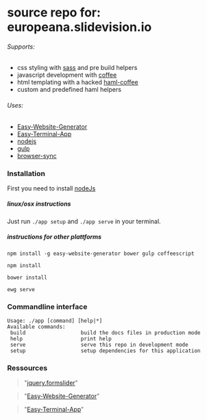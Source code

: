 # source repo for: europeana.slidevision.io

###### Supports:
  * css styling with [sass](http://sass-lang.com/documentation/file.SASS_REFERENCE.html) and pre build helpers
  * javascript development with [coffee](http://coffeescript.org/)
  * html templating with a hacked [haml-coffee](https://github.com/easy-website-generator/haml-coffee)
  * custom and predefined haml helpers

###### Uses:
  * [Easy-Website-Generator](https://github.com/easy-website-generator/)
  * [Easy-Terminal-App](https://github.com/creative-workflow/easy-terminal-app)
  * [nodejs](https://nodejs.org/en/)
  * [gulp](https://github.com/gulpjs/gulp)
  * [browser-sync](https://browsersync.io/)


### Installation
First you need to install [nodeJs](https://nodejs.org/en/download/)

##### linux/osx instructions
Just run `./app setup` and `./app serve` in your terminal.

##### instructions for other plattforms
```
npm install -g easy-website-generator bower gulp coffeescript

npm install

bower install

ewg serve
```

### Commandline interface
```
Usage: ./app [command] [help|*]
Available commands:
 build                  build the docs files in production mode
 help                   print help
 serve                  serve this repo in development mode
 setup                  setup dependencies for this application
```

### Ressources
> "[jquery.formslider](https://github.com/formslider/jquery.formslider/)"

> "[Easy-Website-Generator](https://github.com/easy-website-generator/)"

> "[Easy-Terminal-App](https://github.com/creative-workflow/easy-terminal-app)"
